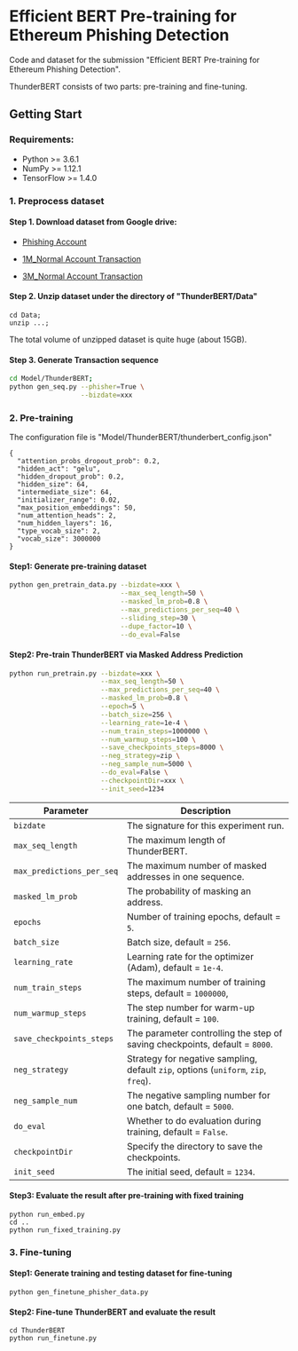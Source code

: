 
# Efficient BERT Pre-training for Ethereum Phishing Detection

Code and dataset for the submission "Efficient BERT Pre-training for Ethereum Phishing Detection".


ThunderBERT consists of two parts: pre-training and fine-tuning.

## Getting Start
### Requirements:
* Python >= 3.6.1
* NumPy >= 1.12.1
* TensorFlow >= 1.4.0


###  1. Preprocess dataset 

#### Step 1. Download dataset from Google drive:

* [Phishing Account](https://drive.google.com/file/d/11UAhLOcffzLyPhdsIqRuFsJNSqNvrNJf/view?usp=sharing)

* [1M_Normal Account Transaction](https://drive.google.com/file/d/1-htLUymg1UxDrXcI8tslU9wbn0E1vl9_/view?usp=sharing)

* [3M_Normal Account Transaction]()


#### Step 2. Unzip dataset under the directory of "ThunderBERT/Data"
``` 
cd Data;
unzip ...;
``` 
The total volume of unzipped dataset is quite huge (about 15GB).

#### Step 3. Generate Transaction sequence
```sh
cd Model/ThunderBERT;
python gen_seq.py --phisher=True \
                  --bizdate=xxx
``` 

### 2. Pre-training

The configuration file is "Model/ThunderBERT/thunderbert_config.json"
```
{
  "attention_probs_dropout_prob": 0.2,
  "hidden_act": "gelu",
  "hidden_dropout_prob": 0.2,
  "hidden_size": 64,
  "intermediate_size": 64,
  "initializer_range": 0.02,
  "max_position_embeddings": 50,
  "num_attention_heads": 2,
  "num_hidden_layers": 16,
  "type_vocab_size": 2,
  "vocab_size": 3000000
}
```

#### Step1: Generate pre-training dataset
```sh
python gen_pretrain_data.py --bizdate=xxx \
                            --max_seq_length=50 \
                            --masked_lm_prob=0.8 \
                            --max_predictions_per_seq=40 \
                            --sliding_step=30 \
                            --dupe_factor=10 \
                            --do_eval=False
```

#### Step2: Pre-train ThunderBERT via Masked Address Prediction
```sh
python run_pretrain.py --bizdate=xxx \
                       --max_seq_length=50 \
                       --max_predictions_per_seq=40 \
                       --masked_lm_prob=0.8 \
                       --epoch=5 \
                       --batch_size=256 \
                       --learning_rate=1e-4 \
                       --num_train_steps=1000000 \
                       --num_warmup_steps=100 \
                       --save_checkpoints_steps=8000 \
                       --neg_strategy=zip \
                       --neg_sample_num=5000 \
                       --do_eval=False \
                       --checkpointDir=xxx \
                       --init_seed=1234 
```

| Parameter                  | Description                                                                        |
|----------------------------|------------------------------------------------------------------------------------|
| `bizdate`                  | The signature for this experiment run.                                             |
| `max_seq_length`           | The maximum length of ThunderBERT.                                                 |
| `max_predictions_per_seq`  | The maximum number of masked addresses in one sequence.                            |
| `masked_lm_prob`           | The probability of masking an address.                                             |
| `epochs`                   | Number of training epochs, default = `5`.                                          |
| `batch_size`               | Batch size, default = `256`.                                                       |
| `learning_rate`            | Learning rate for the optimizer (Adam), default = `1e-4`.                          |
| `num_train_steps`          | The maximum number of training steps, default = `1000000`,                         |
| `num_warmup_steps`         | The step number for warm-up training, default = `100`.                             |
| `save_checkpoints_steps`   | The parameter controlling the step of saving checkpoints, default = `8000`.        |
| `neg_strategy`             | Strategy for negative sampling, default `zip`, options (`uniform`, `zip`, `freq`). |
| `neg_sample_num`           | The negative sampling number for one batch, default = `5000`.                      |
| `do_eval`                  | Whether to do evaluation during training, default = `False`.                       |
| `checkpointDir`            | Specify the directory to save the checkpoints.                                     |
| `init_seed`                | The initial seed, default = `1234`.                                                |
#### Step3: Evaluate the result after pre-training with fixed training
``` 
python run_embed.py
cd ..
python run_fixed_training.py
``` 

### 3. Fine-tuning

#### Step1: Generate training and testing dataset for fine-tuning 
``` 
python gen_finetune_phisher_data.py
``` 
#### Step2: Fine-tune ThunderBERT and evaluate the result
``` 
cd ThunderBERT
python run_finetune.py
